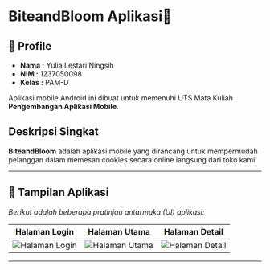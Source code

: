 # BiteandBloom Aplikasi🍪

## 👤 Profile
* **Nama  :** Yulia Lestari Ningsih
* **NIM   :** 1237050098
* **Kelas :** PAM-D

Aplikasi mobile Android ini dibuat untuk memenuhi UTS Mata Kuliah **Pengembangan Aplikasi Mobile**.

## Deskripsi Singkat
**BiteandBloom** adalah aplikasi mobile yang dirancang untuk mempermudah pelanggan dalam memesan cookies secara online langsung dari toko kami.

---

## 📸 Tampilan Aplikasi
*Berikut adalah beberapa pratinjau antarmuka (UI) aplikasi:*

| Halaman Login | Halaman Utama | Halaman Detail |
| :-----------: | :-----------: | :------------: |
| ![Halaman Login](https://github.com/user-attachments/assets/40532dbc-7137-4e3e-9aea-69fea3fd2528) | ![Halaman Utama](https://github.com/user-attachments/assets/73723edd-f327-4cea-b4e6-6568e5b7b200) | ![Halaman Detail](https://github.com/user-attachments/assets/7af9ac44-43fd-4fb7-8a82-1d2260cfc2f6) |

---
